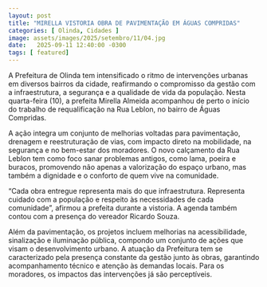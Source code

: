 ```yaml
---
layout: post
title: "MIRELLA VISTORIA OBRA DE PAVIMENTAÇÃO EM ÁGUAS COMPRIDAS"
categories: [ Olinda, Cidades ]
image: assets/images/2025/setembro/11/04.jpg
date:   2025-09-11 12:40:00 -0300
tags: [ featured]
---
```

A Prefeitura de Olinda tem intensificado o ritmo de intervenções urbanas em diversos bairros da cidade, reafirmando o compromisso da gestão com a infraestrutura, a segurança e a qualidade de vida da população. Nesta quarta-feira (10), a prefeita Mirella Almeida acompanhou de perto o início do trabalho de requalificação na Rua Leblon, no bairro de Águas Compridas. 

A ação integra um conjunto de melhorias voltadas para pavimentação, drenagem e reestruturação de vias, com impacto direto na mobilidade, na segurança e no bem-estar dos moradores. O novo calçamento da Rua Leblon tem como foco sanar problemas antigos, como lama, poeira e buracos, promovendo não apenas a valorização do espaço urbano, mas também a dignidade e o conforto de quem vive na comunidade. 

“Cada obra entregue representa mais do que infraestrutura. Representa cuidado com a população e respeito às necessidades de cada comunidade”, afirmou a prefeita durante a vistoria. A agenda também contou com a presença do vereador Ricardo Souza.

Além da pavimentação, os projetos incluem melhorias na acessibilidade, sinalização e iluminação pública, compondo um conjunto de ações que visam o desenvolvimento urbano. A atuação da Prefeitura tem se caracterizado pela presença constante da gestão junto às obras, garantindo acompanhamento técnico e atenção às demandas locais. Para os moradores, os impactos das intervenções já são perceptíveis.